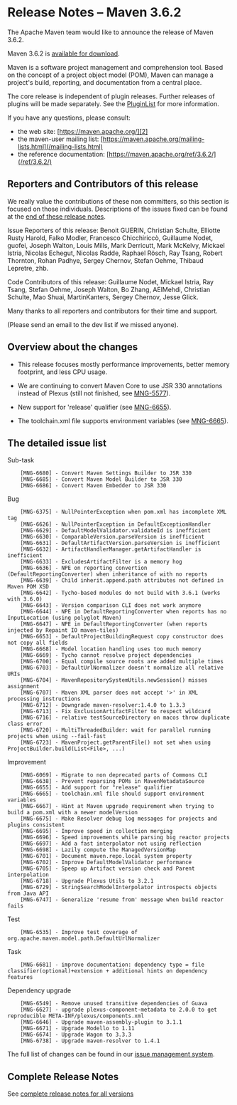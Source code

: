 <!--
Licensed to the Apache Software Foundation (ASF) under one
or more contributor license agreements.  See the NOTICE file
distributed with this work for additional information
regarding copyright ownership.  The ASF licenses this file
to you under the Apache License, Version 2.0 (the
"License"); you may not use this file except in compliance
with the License.  You may obtain a copy of the License at

http://www.apache.org/licenses/LICENSE-2.0

Unless required by applicable law or agreed to in writing,
software distributed under the License is distributed on an
"AS IS" BASIS, WITHOUT WARRANTIES OR CONDITIONS OF ANY
KIND, either express or implied.  See the License for the
specific language governing permissions and limitations
under the License.
-->

# Release Notes &#x2013; Maven 3.6.2

The Apache Maven team would like to announce the release of Maven 3.6.2.

Maven 3.6.2 is [available for download][0].

Maven is a software project management and comprehension tool. Based on the concept of a project object model (POM), Maven can manage a project's build, reporting, and documentation from a central place.

The core release is independent of plugin releases. Further releases of plugins will be made separately. See the [PluginList][1] for more information.

If you have any questions, please consult:

- the web site: [https://maven.apache.org/][2]
- the maven-user mailing list: [https://maven.apache.org/mailing-lists.html](/mailing-lists.html)
- the reference documentation: [https://maven.apache.org/ref/3.6.2/](/ref/3.6.2/)

## Reporters and Contributors of this release

We really value the contributions of these non committers, so this section is
focused on those individuals. Descriptions of the issues fixed can be found at
the [end of these release notes](#Details).

Issue Reporters of this release: Benoit GUERIN, Christian Schulte, Elliotte Rusty Harold, Falko Modler, Francesco Chicchiriccò, Guillaume Nodet, guofei, Joseph Walton, Louis Mills, Mark Derricutt, Mark McKelvy, Mickael Istria, Nicolas Echegut, Nicolas Radde, Raphael Rösch, Ray Tsang, Robert Thornton, Rohan Padhye, Sergey Chernov, Stefan Oehme, Thibaud Lepretre, zhb.

Code Contributors of this release: Guillaume Nodet, Mickael Istria, Ray Tsang, Stefan Oehme, Joseph Walton, Bo Zhang, AElMehdi, Christian Schulte, Mao Shuai, MartinKanters, Sergey Chernov, Jesse Glick.

Many thanks to all reporters and contributors for their time and support.

(Please send an email to the dev list if we missed anyone).

## Overview about the changes

- This release focuses mostly performance improvements, better memory footprint, and less CPU usage.

- We are continuing to convert Maven Core to use JSR 330 annotations instead of Plexus (still not finished, see [MNG-5577](https://issues.apache.org/jira/browse/MNG-5577)).

- New support for 'release' qualifier (see [MNG-6655](https://issues.apache.org/jira/browse/MNG-6655)).

- The toolchain.xml file supports environment variables (see [MNG-6665](https://issues.apache.org/jira/browse/MNG-6665)).

## The detailed issue list[](#Details)

Sub-task

        [MNG-6680] - Convert Maven Settings Builder to JSR 330
        [MNG-6685] - Convert Maven Model Builder to JSR 330
        [MNG-6686] - Convert Maven Embedder to JSR 330

Bug

        [MNG-6375] - NullPointerException when pom.xml has incomplete XML tag
        [MNG-6626] - NullPointerException in DefaultExceptionHandler
        [MNG-6629] - DefaultModelValidator.validateId is inefficient
        [MNG-6630] - ComparableVersion.parseVersion is inefficient
        [MNG-6631] - DefaultArtifactVersion.parseVersion is inefficient
        [MNG-6632] - ArtifactHandlerManager.getArtifactHandler is inefficient
        [MNG-6633] - ExcludesArtifactFilter is a memory hog
        [MNG-6636] - NPE on reporting convertion (DefaultReportingConverter) when inheritance of with no reports
        [MNG-6639] - Child inherit.append.path attributes not defined in Maven POM XSD
        [MNG-6642] - Tycho-based modules do not build with 3.6.1 (works with 3.6.0)
        [MNG-6643] - Version comparison CLI does not work anymore
        [MNG-6644] - NPE in DefaultReportingConverter when reports has no InputLocation (using polyglot Maven)
        [MNG-6647] - NPE in DefaultReportingConverter (when reports injected by Repaint IO maven-tiles)
        [MNG-6653] - DefaultProjectBuildingRequest copy constructor does not copy all fields
        [MNG-6668] - Model location handling uses too much memory
        [MNG-6669] - Tycho cannot resolve project dependencies
        [MNG-6700] - Equal compile source roots are added multiple times
        [MNG-6703] - DefaultUrlNormalizer doesn't normalize all relative URIs
        [MNG-6704] - MavenRepositorySystemUtils.newSession() misses assignment
        [MNG-6707] - Maven XML parser does not accept '>' in XML processing instructions
        [MNG-6712] - Downgrade maven-resolver:1.4.0 to 1.3.3
        [MNG-6713] - Fix ExclusionArtifactFilter to respect wildcard
        [MNG-6716] - relative testSourceDirectory on macos throw duplicate class error
        [MNG-6720] - MultiThreadedBuilder: wait for parallel running projects when using --fail-fast
        [MNG-6723] - MavenProject.getParentFile() not set when using ProjectBuilder.build(List<File>, ...)

Improvement

        [MNG-6069] - Migrate to non deprecated parts of Commons CLI
        [MNG-6638] - Prevent reparsing POMs in MavenMetadataSource
        [MNG-6655] - Add support for "release" qualifier
        [MNG-6665] - toolchain.xml file should support environment variables
        [MNG-6667] - Hint at Maven upgrade requirement when trying to build a pom.xml with a newer modelVersion
        [MNG-6675] - Make Resolver debug log messages for projects and plugins consistent
        [MNG-6695] - Improve speed in collection merging
        [MNG-6696] - Speed improvements while parsing big reactor projects
        [MNG-6697] - Add a fast interpolator not using reflection
        [MNG-6698] - Lazily compute the ManagedVersionMap
        [MNG-6701] - Document maven.repo.local system property
        [MNG-6702] - Improve DefaultModelValidator performance
        [MNG-6705] - Speep up Artifact version check and Parent interpolation
        [MNG-6718] - Upgrade Plexus Utils to 3.2.1
        [MNG-6729] - StringSearchModelInterpolator introspects objects from Java API
        [MNG-6747] - Generalize 'resume from' message when build reactor fails

Test

        [MNG-6535] - Improve test coverage of org.apache.maven.model.path.DefaultUrlNormalizer

Task

        [MNG-6681] - improve documentation: dependency type = file classifier(optional)+extension + additional hints on dependency features

Dependency upgrade

        [MNG-6549] - Remove unused transitive dependencies of Guava
        [MNG-6627] - upgrade plexus-component-metadata to 2.0.0 to get reproducible META-INF/plexus/components.xml
        [MNG-6646] - Upgrade maven-assembly-plugin to 3.1.1
        [MNG-6671] - Upgrade Modello to 1.11
        [MNG-6674] - Upgrade Wagon to 3.3.3
        [MNG-6738] - Upgrade maven-resolver to 1.4.1

The full list of changes can be found in our [issue management system][4].

## Complete Release Notes

See [complete release notes for all versions][5]

[0]: ../../download.html
[1]: ../../plugins/index.html
[2]: https://maven.apache.org/
[4]: https://issues.apache.org/jira/secure/ReleaseNote.jspa?projectId=12316922&version=12345234
[5]: ../../docs/history.html

